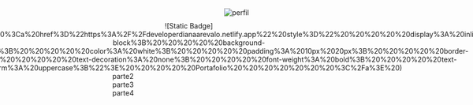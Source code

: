 
<div>
<div align= "center"> 
   <div style="gap: 10px; padding: 10px 20px; ">        
       <img src="https://github.com/user-attachments/assets/9a53052c-6c54-4a25-a578-07f8d5b4d259" alt="perfil">
    </div>
    <div style="display: flex; justify-content: center; gap: 10px;">
     ![Static Badge](https://img.shields.io/badge/%20%3Ca%20href%3D%22https%3A%2F%2Fdeveloperdianaarevalo.netlify.app%22%20style%3D%22%20%20%20%20%20display%3A%20inline-block%3B%20%20%20%20%20background-color%3A%20%23B47532%3B%20%20%20%20%20color%3A%20white%3B%20%20%20%20%20padding%3A%2010px%2020px%3B%20%20%20%20%20border-radius%3A%205px%3B%20%20%20%20%20text-decoration%3A%20none%3B%20%20%20%20%20font-weight%3A%20bold%3B%20%20%20%20%20text-transform%3A%20uppercase%3B%22%3E%20%20%20%20%20Portafolio%20%20%20%20%20%20%20%3C%2Fa%3E%20)
         <a href="" style="
    display: inline-block;
    background-color: #6A9294;
    color: white;
    padding: 10px 20px;
    border-radius: 5px;
    text-decoration: none;
    font-weight: bold;
    text-transform: uppercase;">
    cv
      </a> 
         <a href="" style="
    display: inline-block;
    background-color: #725441;
    color: white;
    padding: 10px 20px;
    border-radius: 5px;
    text-decoration: none;
    font-weight: bold;
    text-transform: uppercase;">
    roadmap
      </a> 
    </div>    
</div>
<div>
    parte2        
</div>
<div>
    parte3
</div>
<div>
    parte4
</div>    
</div>

